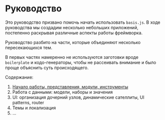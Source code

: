 # Руководство

Это руководство призвано помочь начать использовать `basis.js`. В ходе руководства мы создадим несколько небольших приложений, постепенно раскрывая различные аспекты работы фреймворка.

Руководство разбито на части, которые объединяют несколько пересекающихся тем.

В первых частях намеренно не используются заготовки вроде `boilerplate` и кодо-генераторы, чтобы не рассеивать внимание и было проще объяснить суть происходящего.

Содержание:

1. [Начало работы, представления, модули, инструменты](part1.md)
2. Работа с данными: модели, наборы и значения
3. UI: организация дочерний узлов, динамические сателлиты, UI patterns, router
4. Темы и локализация
5. ...
